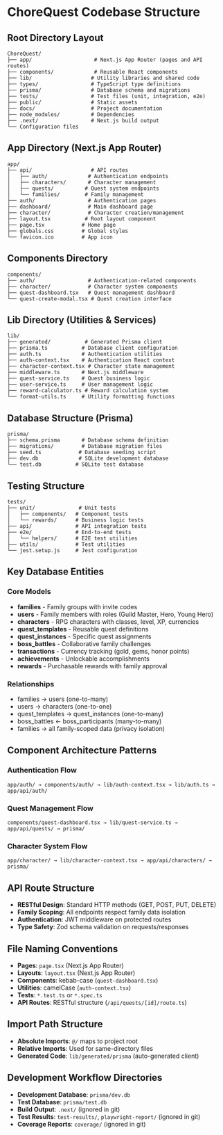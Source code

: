 # ChoreQuest Codebase Structure

## Root Directory Layout
```
ChoreQuest/
├── app/                    # Next.js App Router (pages and API routes)
├── components/             # Reusable React components
├── lib/                   # Utility libraries and shared code  
├── types/                 # TypeScript type definitions
├── prisma/                # Database schema and migrations
├── tests/                 # Test files (unit, integration, e2e)
├── public/                # Static assets
├── docs/                  # Project documentation
├── node_modules/          # Dependencies
├── .next/                 # Next.js build output
└── Configuration files
```

## App Directory (Next.js App Router)
```
app/
├── api/                   # API routes
│   ├── auth/             # Authentication endpoints
│   ├── characters/       # Character management
│   ├── quests/          # Quest system endpoints  
│   └── families/        # Family management
├── auth/                 # Authentication pages
├── dashboard/            # Main dashboard page
├── character/            # Character creation/management
├── layout.tsx           # Root layout component
├── page.tsx            # Home page
├── globals.css         # Global styles
└── favicon.ico         # App icon
```

## Components Directory
```
components/
├── auth/                 # Authentication-related components
├── character/            # Character system components
├── quest-dashboard.tsx   # Quest management dashboard
└── quest-create-modal.tsx # Quest creation interface
```

## Lib Directory (Utilities & Services)
```
lib/
├── generated/           # Generated Prisma client
├── prisma.ts           # Database client configuration
├── auth.ts             # Authentication utilities
├── auth-context.tsx    # Authentication React context
├── character-context.tsx # Character state management
├── middleware.ts       # Next.js middleware
├── quest-service.ts    # Quest business logic
├── user-service.ts     # User management logic
├── reward-calculator.ts # Reward calculation system
└── format-utils.ts     # Utility formatting functions
```

## Database Structure (Prisma)
```
prisma/
├── schema.prisma       # Database schema definition
├── migrations/         # Database migration files
├── seed.ts            # Database seeding script
├── dev.db             # SQLite development database
└── test.db           # SQLite test database
```

## Testing Structure
```
tests/
├── unit/              # Unit tests
│   ├── components/   # Component tests
│   └── rewards/      # Business logic tests  
├── api/              # API integration tests
├── e2e/              # End-to-end tests
│   └── helpers/      # E2E test utilities
├── utils/            # Test utilities
└── jest.setup.js     # Jest configuration
```

## Key Database Entities

### Core Models
- **families** - Family groups with invite codes
- **users** - Family members with roles (Guild Master, Hero, Young Hero)
- **characters** - RPG characters with classes, level, XP, currencies
- **quest_templates** - Reusable quest definitions
- **quest_instances** - Specific quest assignments
- **boss_battles** - Collaborative family challenges
- **transactions** - Currency tracking (gold, gems, honor points)
- **achievements** - Unlockable accomplishments
- **rewards** - Purchasable rewards with family approval

### Relationships
- families → users (one-to-many)
- users → characters (one-to-one)
- quest_templates → quest_instances (one-to-many)
- boss_battles ← boss_participants (many-to-many)
- families → all family-scoped data (privacy isolation)

## Component Architecture Patterns

### Authentication Flow
```
app/auth/ → components/auth/ → lib/auth-context.tsx → lib/auth.ts → app/api/auth/
```

### Quest Management Flow  
```
components/quest-dashboard.tsx → lib/quest-service.ts → app/api/quests/ → prisma/
```

### Character System Flow
```
app/character/ → lib/character-context.tsx → app/api/characters/ → prisma/
```

## API Route Structure
- **RESTful Design**: Standard HTTP methods (GET, POST, PUT, DELETE)
- **Family Scoping**: All endpoints respect family data isolation
- **Authentication**: JWT middleware on protected routes
- **Type Safety**: Zod schema validation on requests/responses

## File Naming Conventions
- **Pages**: `page.tsx` (Next.js App Router)
- **Layouts**: `layout.tsx` (Next.js App Router) 
- **Components**: kebab-case (`quest-dashboard.tsx`)
- **Utilities**: camelCase (`auth-context.tsx`)
- **Tests**: `*.test.ts` or `*.spec.ts`
- **API Routes**: RESTful structure (`/api/quests/[id]/route.ts`)

## Import Path Structure
- **Absolute Imports**: `@/` maps to project root
- **Relative Imports**: Used for same-directory files
- **Generated Code**: `lib/generated/prisma` (auto-generated client)

## Development Workflow Directories
- **Development Database**: `prisma/dev.db`
- **Test Database**: `prisma/test.db` 
- **Build Output**: `.next/` (ignored in git)
- **Test Results**: `test-results/`, `playwright-report/` (ignored in git)
- **Coverage Reports**: `coverage/` (ignored in git)